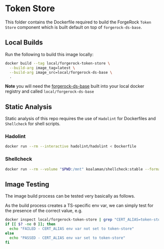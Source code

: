 # Token Store

This folder contains the Dockerfile required to build the ForgeRock `Token Store` component which is built
default on top of `forgerock-ds-base`.

## Local Builds

Run the following to build this image locally:

```sh
docker build --tag local/forgerock-token-store \
  --build-arg image_tag=latest \
  --build-arg image_src=local/forgerock-ds-base \
  .
```

**Note** you will need the [forgerock-ds-base](../../base-images/ds-base/readme.md) built into your local docker
registry and called `local/forgerock-ds-base`

## Static Analysis

Static analysis of this repo requires the use of `Hadolint` for Dockerfiles and `Shellcheck` for shell scripts.

### Hadolint

```sh
docker run --rm --interactive hadolint/hadolint < Dockerfile
```

### Shellcheck

```sh
docker run --rm --volume "$PWD:/mnt" koalaman/shellcheck:stable --format=gcc --exclude=SC1091 files/*.sh
```

## Image Testing

The image build process can be tested very basically as follows.

As the build process creates a TS-specific env var, we can simply test for the presence of the correct value, e.g.

```sh
docker inspect local/forgerock-token-store | grep "CERT_ALIAS=token-store"
if [[ $? -ne 0 ]]; then 
  echo "FAILED - CERT_ALIAS env var not set to token-store" 
else
  echo "PASSED - CERT_ALIAS env var set to token-store"
fi
```

